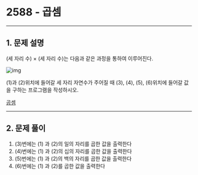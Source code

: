 # 2588 -  곱셈

<hr/>

## 1. 문제 설명

(세 자리 수) × (세 자리 수)는 다음과 같은 과정을 통하여 이루어진다.

![img](https://www.acmicpc.net/upload/images/f5NhGHVLM4Ix74DtJrwfC97KepPl27s%20(1).png)

(1)과 (2)위치에 들어갈 세 자리 자연수가 주어질 때 (3), (4), (5), (6)위치에 들어갈 값을 구하는 프로그램을 작성하시오.

[곱셈](<https://www.acmicpc.net/problem/2588>)

------

## 2. 문제 풀이

1. (3)번에는 (1) 과 (2)의 일의 자리를 곱한 값을 출력한다
2. (4)번에는 (1) 과 (2)의 십의 자리를 곱한 값을 출력한다
3. (5)번에는 (1) 과 (2)의 백의 자리를 곱한 값을 출력한다
4. (6)번에는 (1) 과 (2)를 곱한 값을 출력한다
